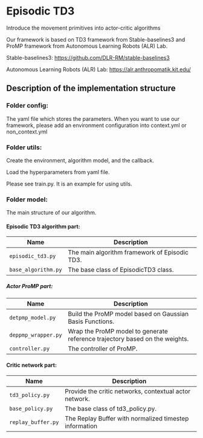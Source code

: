 # Episodic TD3

Introduce the movement primitives into actor-critic algorithms

Our framework is based on TD3 framework from Stable-baselines3 and ProMP framework from Autonomous Learning Robots (ALR) Lab.

Stable-baselines3: https://github.com/DLR-RM/stable-baselines3

Autonomous Learning Robots (ALR) Lab: https://alr.anthropomatik.kit.edu/

## Description of the implementation structure
### Folder config:

The yaml file which stores the parameters. When you want to use our framework, please add an environment configuration into context.yml or non_context.yml

### Folder utils: 
Create the environment, algorithm model, and the callback.

Load the hyperparameters from yaml file.

Please see train.py. It is an example for using utils.

### Folder model:
The main structure of our algorithm.

#### Episodic TD3 algorithm part:

| Name                | Description                                            |
|---------------------|--------------------------------------------------------|
| `episodic_td3.py`   | The main algorithm framework of Episodic TD3.          |
| `base_algorithm.py` | The base class of EpisodicTD3 class. |


##### Actor ProMP part:

| Name                | Description                                                                 |
|---------------------|-----------------------------------------------------------------------------|
| `detpmp_model.py`   | Build the ProMP model based on Gaussian Basis Functions.                    |
| `deppmp_wrapper.py` | Wrap the ProMP model to generate reference trajectory based on the weights. |
| `controller.py`     | The controller of ProMP.                                                    |                                                   |            


#### Critic network part:

| Name                | Description                                                           |
|---------------------|-----------------------------------------------------------------------|
| `td3_policy.py`   | Provide the critic networks, contextual actor network. |
| `base_policy.py` | The base class of td3_policy.py.                              |
| `replay_buffer.py`     | The Replay Buffer with normalized timestep information                                          |                                                   |            
